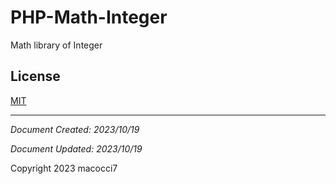 # PHP-Math-Integer

Math library of Integer

## License

[MIT](LICENSE)

***

*Document Created: 2023/10/19*

*Document Updated: 2023/10/19*

Copyright 2023 macocci7

